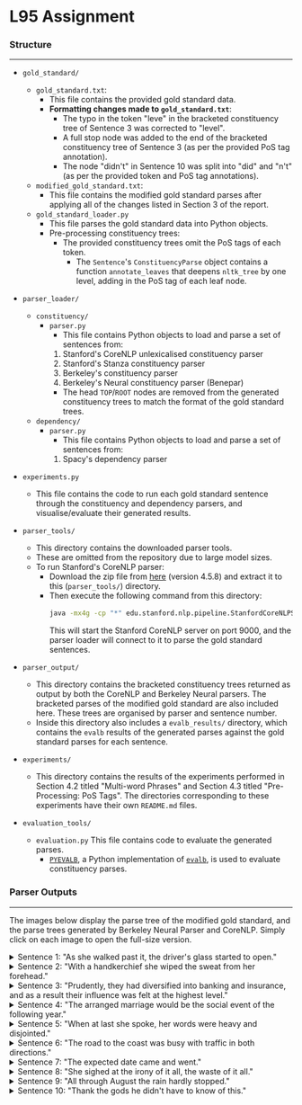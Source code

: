 # L95 Assignment

### Structure
---

- `gold_standard/`
    - `gold_standard.txt`:
        - This file contains the provided gold standard data.
        - **Formatting changes made to `gold_standard.txt`**:
            - The typo in the token "leve" in the bracketed constituency tree of Sentence 3 was corrected to "level".
            - A full stop node was added to the end of the bracketed constituency tree of Sentence 3 (as per the provided PoS tag annotation).
            - The node "didn't" in Sentence 10 was split into "did" and "n't" (as per the provided token and PoS tag annotations).
    - `modified_gold_standard.txt`:
        - This file contains the modified gold standard parses after applying all of the changes listed in Section 3 of the report.
    - `gold_standard_loader.py`
        - This file parses the gold standard data into Python objects.
        - Pre-processing constituency trees:
            - The provided constituency trees omit the PoS tags of each token.
                - The `Sentence`'s `ConstituencyParse` object contains a function `annotate_leaves` that deepens `nltk_tree` by one level, adding in the PoS tag of each leaf node.

- `parser_loader/`
    - `constituency/`
        - `parser.py`
            - This file contains Python objects to load and parse a set of sentences from:
            1. Stanford's CoreNLP unlexicalised constituency parser
            2. Stanford's Stanza constituency parser
            3. Berkeley's constituency parser
            4. Berkeley's Neural constituency parser (Benepar)
            - The head `TOP`/`ROOT` nodes are removed from the generated constituency trees to match the format of the gold standard trees.
    - `dependency/`
        - `parser.py`
            - This file contains Python objects to load and parse a set of sentences from:
            1. Spacy's dependency parser

- `experiments.py`
    - This file contains the code to run each gold standard sentence through the constituency and dependency parsers, and visualise/evaluate their generated results.

- `parser_tools/`
    - This directory contains the downloaded parser tools.
    - These are omitted from the repository due to large model sizes.
    - To run Stanford's CoreNLP parser:
        - Download the zip file from [here](https://stanfordnlp.github.io/CoreNLP/download.html) (version 4.5.8) and extract it to this (`parser_tools/`) directory.
        - Then execute the following command from this directory:
            ```bash
            java -mx4g -cp "*" edu.stanford.nlp.pipeline.StanfordCoreNLPServer -status_port 9000 -port 9000 -timeout 15000
            ```
            This will start the Stanford CoreNLP server on port 9000, and the parser loader will connect to it to parse the gold standard sentences.

- `parser_output/`
  - This directory contains the bracketed constituency trees returned as output by both the CoreNLP and Berkeley Neural parsers. The bracketed parses of the modified gold standard are also included here. These trees are organised by parser and sentence number.
  - Inside this directory also includes a `evalb_results/` directory, which contains the `evalb` results of the generated parses against the gold standard parses for each sentence.

- `experiments/`
  - This directory contains the results of the experiments performed in Section 4.2 titled "Multi-word Phrases" and Section 4.3 titled "Pre-Processing: PoS Tags". The directories corresponding to these experiments have their own `README.md` files.

- `evaluation_tools/`
    - `evaluation.py`
    This file contains code to evaluate the generated parses.
        - [`PYEVALB`](https://pypi.org/project/PYEVALB/), a Python implementation of [`evalb`](https://nlp.cs.nyu.edu/evalb/), is used to evaluate constituency parses.

### Parser Outputs
---

The images below display the parse tree of the modified gold standard, and the parse trees generated by Berkeley Neural Parser and CoreNLP. Simply click on each image to open the full-size version.

<details>
<summary>Sentence 1: "As she walked past it, the driver's glass started to open."</summary>

| Modified Gold Standard | Berkeley Neural Parser | CoreNLP |
|---------------|-------------------------|---------|
| ![Modified Gold Standard](parser_output/modified_gold/tree_drawings/sentence_1.svg) | ![Berkeley Neural Parser](parser_output/benepar/tree_drawings/sentence_1.svg) | ![CoreNLP](parser_output/coreNLP/tree_drawings/sentence_1.svg) |

</details>

<details>
<summary>Sentence 2: "With a handkerchief she wiped the sweat from her forehead."</summary>

| Modified Gold Standard | Berkeley Neural Parser | CoreNLP |
|---------------|-------------------------|---------|
| ![Modified Gold Standard](parser_output/modified_gold/tree_drawings/sentence_2.svg) | ![Berkeley Neural Parser](parser_output/benepar/tree_drawings/sentence_2.svg) | ![CoreNLP](parser_output/coreNLP/tree_drawings/sentence_2.svg) |

</details>

<details>
<summary>Sentence 3: "Prudently, they had diversified into banking and insurance, and as a result their influence was felt at the highest level."</summary>

| Modified Gold Standard | Berkeley Neural Parser | CoreNLP |
|---------------|-------------------------|---------|
| ![Modified Gold Standard](parser_output/modified_gold/tree_drawings/sentence_3.svg) | ![Berkeley Neural Parser](parser_output/benepar/tree_drawings/sentence_3.svg) | ![CoreNLP](parser_output/coreNLP/tree_drawings/sentence_3.svg) |

</details>

<details>
<summary>Sentence 4: "The arranged marriage would be the social event of the following year."</summary>

| Modified Gold Standard | Berkeley Neural Parser | CoreNLP |
|---------------|-------------------------|---------|
| ![Modified Gold Standard](parser_output/modified_gold/tree_drawings/sentence_4.svg) | ![Berkeley Neural Parser](parser_output/benepar/tree_drawings/sentence_4.svg) | ![CoreNLP](parser_output/coreNLP/tree_drawings/sentence_4.svg) |

</details>

<details>
<summary>Sentence 5: "When at last she spoke, her words were heavy and disjointed."</summary>

| Modified Gold Standard | Berkeley Neural Parser | CoreNLP |
|---------------|-------------------------|---------|
| ![Modified Gold Standard](parser_output/modified_gold/tree_drawings/sentence_5.svg) | ![Berkeley Neural Parser](parser_output/benepar/tree_drawings/sentence_5.svg) | ![CoreNLP](parser_output/coreNLP/tree_drawings/sentence_5.svg) |

</details>

<details>
<summary>Sentence 6: "The road to the coast was busy with traffic in both directions."</summary>

| Modified Gold Standard | Berkeley Neural Parser | CoreNLP |
|---------------|-------------------------|---------|
| ![Modified Gold Standard](parser_output/modified_gold/tree_drawings/sentence_6.svg) | ![Berkeley Neural Parser](parser_output/benepar/tree_drawings/sentence_6.svg) | ![CoreNLP](parser_output/coreNLP/tree_drawings/sentence_6.svg) |

</details>

<details>
<summary>Sentence 7: "The expected date came and went."</summary>

| Modified Gold Standard | Berkeley Neural Parser | CoreNLP |
|---------------|-------------------------|---------|
| ![Modified Gold Standard](parser_output/modified_gold/tree_drawings/sentence_7.svg) | ![Berkeley Neural Parser](parser_output/benepar/tree_drawings/sentence_7.svg) | ![CoreNLP](parser_output/coreNLP/tree_drawings/sentence_7.svg) |

</details>

<details>
<summary>Sentence 8: "She sighed at the irony of it all, the waste of it all."</summary>

| Modified Gold Standard | Berkeley Neural Parser | CoreNLP |
|---------------|-------------------------|---------|
| ![Modified Gold Standard](parser_output/modified_gold/tree_drawings/sentence_8.svg) | ![Berkeley Neural Parser](parser_output/benepar/tree_drawings/sentence_8.svg) | ![CoreNLP](parser_output/coreNLP/tree_drawings/sentence_8.svg) |

</details>

<details>
<summary>Sentence 9: "All through August the rain hardly stopped."</summary>

| Modified Gold Standard | Berkeley Neural Parser | CoreNLP |
|---------------|-------------------------|---------|
| ![Modified Gold Standard](parser_output/modified_gold/tree_drawings/sentence_9.svg) | ![Berkeley Neural Parser](parser_output/benepar/tree_drawings/sentence_9.svg) | ![CoreNLP](parser_output/coreNLP/tree_drawings/sentence_9.svg) |

</details>

<details>
<summary>Sentence 10: "Thank the gods he didn't have to know of this."</summary>

| Modified Gold Standard | Berkeley Neural Parser | CoreNLP |
|---------------|-------------------------|---------|
| ![Modified Gold Standard](parser_output/modified_gold/tree_drawings/sentence_10.svg) | ![Berkeley Neural Parser](parser_output/benepar/tree_drawings/sentence_10.svg) | ![CoreNLP](parser_output/coreNLP/tree_drawings/sentence_10.svg) |

</details>
